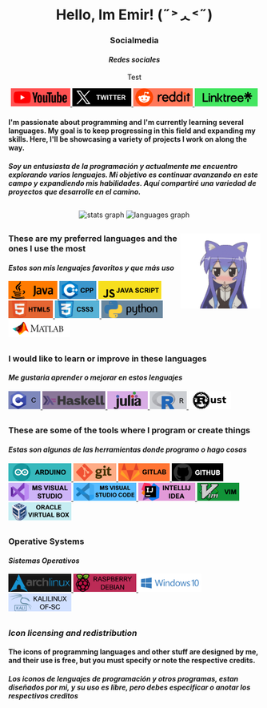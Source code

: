 <h1 align="center"> Hello, Im Emir! (˶˃ᆺ˂˶) </h1>

<h3 align="center">Socialmedia</h3>
<h4 align="center"> <i> Redes sociales </i> </h4>
<div align="center">

<span style="color: black; text-align: center;">Test</span>



<a href="https://www.youtube.com/@emiraleph">   <img src="https://github.com/emiraleph/emiraleph/blob/main/Social_Media_SVG/youtube.svg"   height="36" alt="Youtube"/> </a>
<a href="https://twitter.com/emiraleph">        <img src="https://github.com/emiraleph/emiraleph/blob/main/Social_Media_SVG/twitter.svg"   height="36" alt="X | Twitter"/> </a>
<a href="https://www.reddit.com/u/emiraleph">   <img src="https://github.com/emiraleph/emiraleph/blob/main/Social_Media_SVG/reddit.svg"    height="36" alt="Reddit"/> </a>
<a href="https://https://linktr.ee/emiraleph">  <img src="https://github.com/emiraleph/emiraleph/blob/main/Social_Media_SVG/linktree.svg"  height="36" alt="Linktree"/> </a>
 
</div>

<!--------------------------------------------------------------------------------------------------------------------------------------------------------------------------------------->

<h4 align="left"> I'm passionate about programming and I'm currently learning several languages. My goal is to keep progressing in this field and expanding my skills. Here, I'll be showcasing a variety of projects I work on along the way. </h4>

<h4 align="left"> <i> Soy un entusiasta de la programación y actualmente me encuentro explorando varios lenguajes. Mi objetivo es continuar avanzando en este campo y expandiendo mis habilidades. Aquí compartiré una variedad de proyectos que desarrolle en el camino. </i> </h4>

<!--------------------------------------------------------------------------------------------------------------------------------------------------------------------------------------->

<h2 align="left"> </h2>

<div align="center">
  <img src="https://github-readme-stats.vercel.app/api/top-langs/?username=emiraleph&layout=donut&theme=dark" height="200" alt="stats graph"    />
  <img src="https://github-readme-stats.vercel.app/api?username=emiraleph&show_icons=true&theme=dark"         height="200" alt="languages graph"/>
</div>

<h2 align="left"> </h2>

<!--------------------------------------------------------------------------------------------------------------------------------------------------------------------------------------->

<img align="right" height="150" src="https://github.com/emiraleph/emiraleph/blob/main/Images/cute_25%25_Small.gif"  />

<!--------------------------------------------------------------------------------------------------------------------------------------------------------------------------------------->

<h3 align="left">These are my preferred languages and the ones I use the most</h3>
<h4 align="left"> <i>Estos son mis lenguajes favoritos y que más uso</i></h4>
<div align="left">

  <a href="https://www.java.com/en/">                         <img src="https://github.com/emiraleph/emiraleph/blob/main/Languages_SVG/java.svg"            height="36" alt="Java"/> </a>
  <a href="https://code.visualstudio.com/docs/languages/cpp"> <img src="https://github.com/emiraleph/emiraleph/blob/main/Languages_SVG/cpp.svg"             height="36" alt="C++"/> </a>
  <a href="https://en.wikipedia.org/wiki/JavaScript">         <img src="https://github.com/emiraleph/emiraleph/blob/main/Languages_SVG/java_script.svg"     height="36" alt="Java Script"/> </a>
  <a href="https://en.wikipedia.org/wiki/HTML5">              <img src="https://github.com/emiraleph/emiraleph/blob/main/Languages_SVG/html_5.svg"          height="35" alt="HTML 5"/> </a>
  <a href="https://en.wikipedia.org/wiki/CSS">                <img src="https://github.com/emiraleph/emiraleph/blob/main/Languages_SVG/css_3.svg"           height="35" alt="CSS 3"/> </a>
  <a href="https://www.python.org/">                          <img src="https://github.com/emiraleph/emiraleph/blob/main/Languages_SVG/python.svg"          height="35" alt="Python"/> </a>
  <a href="https://www.mathworks.com">                        <img src="https://github.com/emiraleph/emiraleph/blob/main/Languages_SVG/mathlab.svg"         height="35" alt="MAthLab"/> </a>
  
</div>
<h2 align="left"> </h2>


<!--------------------------------------------------------------------------------------------------------------------------------------------------------------------------------------->

<h3 align="left">I would like to learn or improve in these languages</h3>
<h4 align="left"><i>Me gustaria aprender o mejorar en estos lenguajes</i></h4>
<div align="left">

  <a href="https://en.wikipedia.org/wiki/C_(programming_language)">   <img src="https://github.com/emiraleph/emiraleph/blob/main/Languages_SVG/c_1.svg"            height="36" alt="C"/> </a>
  <a href="https://www.haskell.org/">                                 <img src="https://github.com/emiraleph/emiraleph/blob/main/Languages_SVG/haskell.svg"      height="36" alt="Haskell"/> </a>
  <a href="https://julialang.org/">                                   <img src="https://github.com/emiraleph/emiraleph/blob/main/Languages_SVG/julia.svg"          height="36" alt="Julia"/> </a>
  <a href="https://www.r-project.org/">                               <img src="https://github.com/emiraleph/emiraleph/blob/main/Languages_SVG/r.svg"              height="36" alt="R"/> </a>
  <a href="https://www.rust-lang.org/">                               <img src="https://github.com/emiraleph/emiraleph/blob/main/Languages_SVG/rust.svg"           height="35" alt="Rust"/> </a>
  
</div>
<h2 align="left"> </h2>



<!-- <a href="https://www.youtube.com/">  <img src="https://github.com/emiraleph/emiraleph/blob/main/Languages_SVG/java.svg" height="36" alt="javascript logo"/> </a> -->
<!--------------------------------------------------------------------------------------------------------------------------------------------------------------------------------------->
<h3 align="left">These are some of the tools where I program or create things</h3>
<h4 align="left"><i>Estas son algunas de las herramientas donde programo o hago cosas</i></h4>
<div align="left">

  <a href="https://www.arduino.cc/">             <img src="https://github.com/emiraleph/emiraleph/blob/main/Tools_And_Programs_SVG/arduino.svg"                         height="36" alt="Arduino"/> </a>
  <a href="https://git-scm.com/">                <img src="https://github.com/emiraleph/emiraleph/blob/main/Tools_And_Programs_SVG/git.svg"                             height="36" alt="Git"/> </a>
  <a href="https://about.gitlab.com/">           <img src="https://github.com/emiraleph/emiraleph/blob/main/Tools_And_Programs_SVG/gitlab.svg"                          height="36" alt="Gitlab"/> </a>
  <a href="https://github.com/">                 <img src="https://github.com/emiraleph/emiraleph/blob/main/Tools_And_Programs_SVG/github.svg"                          height="36" alt="Github"/> </a>
  <a href="https://visualstudio.microsoft.com/"> <img src="https://github.com/emiraleph/emiraleph/blob/main/Tools_And_Programs_SVG/ms_visualstudio.svg"                 height="36" alt="Visual Studio"/> </a>
  <a href="https://visualstudio.microsoft.com/"> <img src="https://github.com/emiraleph/emiraleph/blob/main/Tools_And_Programs_SVG/ms_visualstudio_code.svg"            height="36" alt="Visual Studio Code"/> </a>
  <a href="https://www.jetbrains.com/idea/">     <img src="https://github.com/emiraleph/emiraleph/blob/main/Tools_And_Programs_SVG/intelliJ_IDEA.svg"                   height="36" alt="IntelliJ-IDEA"/> </a>
  <a href="https://www.vim.org/">                <img src="https://github.com/emiraleph/emiraleph/blob/main/Tools_And_Programs_SVG/vim.svg"                             height="36" alt="VIM"/> </a>
  <a href="https://www.virtualbox.org/">         <img src="https://github.com/emiraleph/emiraleph/blob/main/Tools_And_Programs_SVG/virtual_box.svg"                     height="36" alt="Oracle Virtual Box"/> </a>

</div>
<h2 align="left"> </h2>

<!--------------------------------------------------------------------------------------------------------------------------------------------------------------------------------------->

<h3 align="left">Operative Systems</h3>
<h4 align="left"><i>Sistemas Operativos</i></h4>
<div align="left">

 <a href="https://archlinux.org/">                    <img src="https://github.com/emiraleph/emiraleph/blob/main/Operative_Systems_SVG/ArchLinux_2.svg"    height="36" alt="ArchLinux"/> </a>
 <a href="https://www.raspberrypi.org/">              <img src="https://github.com/emiraleph/emiraleph/blob/main/Operative_Systems_SVG/raspberry.svg"      height="36" alt="jRaspberry"/> </a>
 <a href="https://www.microsoft.com/en-us/windows">   <img src="https://github.com/emiraleph/emiraleph/blob/main/Operative_Systems_SVG/windows10.svg"      height="36" alt="Windows10"/> </a>
 <a href="https://www.kali.org/">                     <img src="https://github.com/emiraleph/emiraleph/blob/main/Operative_Systems_SVG/kalilinux.svg"      height="36" alt="KaliLinux"/> </a>

</div>
<h2 align="left"> </h2>

<h3 align="left"> <i> Icon licensing and redistribution </i> </h3>
<h4 align="left"> <b>The icons of programming languages and other stuff are designed by me, and their use is free, but you must specify or note the respective credits. </b></h4>
<h4 align="left"> <i>Los iconos de lenguajes de programación y otros programas, estan diseñados por mi, y su uso es libre, pero debes especificar o anotar los respectivos creditos </i></h4>
 

